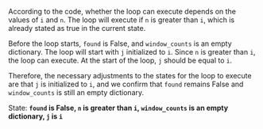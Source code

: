 According to the code, whether the loop can execute depends on the values of `i` and `n`. The loop will execute if `n` is greater than `i`, which is already stated as true in the current state. 

Before the loop starts, `found` is False, and `window_counts` is an empty dictionary. The loop will start with `j` initialized to `i`. Since `n` is greater than `i`, the loop can execute. At the start of the loop, `j` should be equal to `i`.

Therefore, the necessary adjustments to the states for the loop to execute are that `j` is initialized to `i`, and we confirm that `found` remains False and `window_counts` is still an empty dictionary.

State: **`found` is False, `n` is greater than `i`, `window_counts` is an empty dictionary, `j` is `i`**